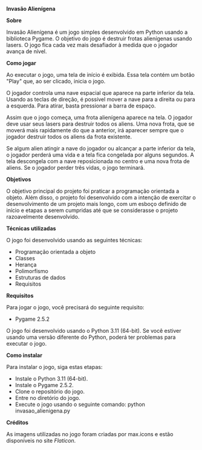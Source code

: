 **Invasão Alienígena**

__Sobre__

Invasão Alienígena é um jogo simples desenvolvido em Python usando a biblioteca Pygame. O objetivo do jogo é destruir frotas alienígenas usando lasers. O jogo fica cada vez mais desafiador à medida que o jogador avança de nível.

__Como jogar__

Ao executar o jogo, uma tela de início é exibida. Essa tela contém um botão "Play" que, ao ser clicado, inicia o jogo. 

O jogador controla uma nave espacial que aparece na parte inferior da tela. Usando as teclas de direção,
é possível mover a nave para a direita ou para a esquerda. Para atirar, basta pressionar a barra de espaço.

Assim que o jogo começa, uma frota alienígena aparece na tela. O jogador deve usar seus lasers para destruir todos os aliens. Uma nova frota, que se moverá mais rapidamente do que a anterior, irá aparecer sempre que o jogador destruir todos os aliens da frota existente.

Se algum alien atingir a nave do jogador ou alcançar a parte inferior da tela, o jogador perderá uma vida e a tela fica congelada por alguns segundos. A tela descongela com a nave reposicionada no centro e uma nova frota
de aliens. Se o jogador perder três vidas, o jogo terminará.

__Objetivos__

O objetivo principal do projeto foi praticar a programação orientada a objeto. Além disso, o projeto foi desenvolvido com a intenção de exercitar o desenvolvimento de um projeto mais longo, com um esboço definido de início e etapas a serem cumpridas até que se considerasse o projeto razoavelmente desenvolvido.

__Técnicas utilizadas__

O jogo foi desenvolvido usando as seguintes técnicas:

<ul>
<li>Programação orientada a objeto</li>
<li>Classes</li>
<li>Herança</li>
<li>Polimorfismo</li>
<li>Estruturas de dados</li>
<li>Requisitos</li>
</ul>

__Requisitos__ 

Para jogar o jogo, você precisará do seguinte requisito:
<ul>
<li>Pygame 2.5.2</li>
</ul>
O jogo foi desenvolvido usando o Python 3.11 (64-bit). Se você estiver usando uma versão diferente do Python, poderá ter problemas para executar o jogo.

__Como instalar__

Para instalar o jogo, siga estas etapas:
<ul>
<li>Instale o Python 3.11 (64-bit).</li>
<li>Instale o Pygame 2.5.2.</li>
<li>Clone o repositório do jogo.</li>
<li>Entre no diretório do jogo.</li>
<li>Execute o jogo usando o seguinte comando: python invasao_alienigena.py</li>
</ul>

__Créditos__

As imagens utilizadas no jogo foram criadas por max.icons e estão disponíveis no site *Flaticon*.